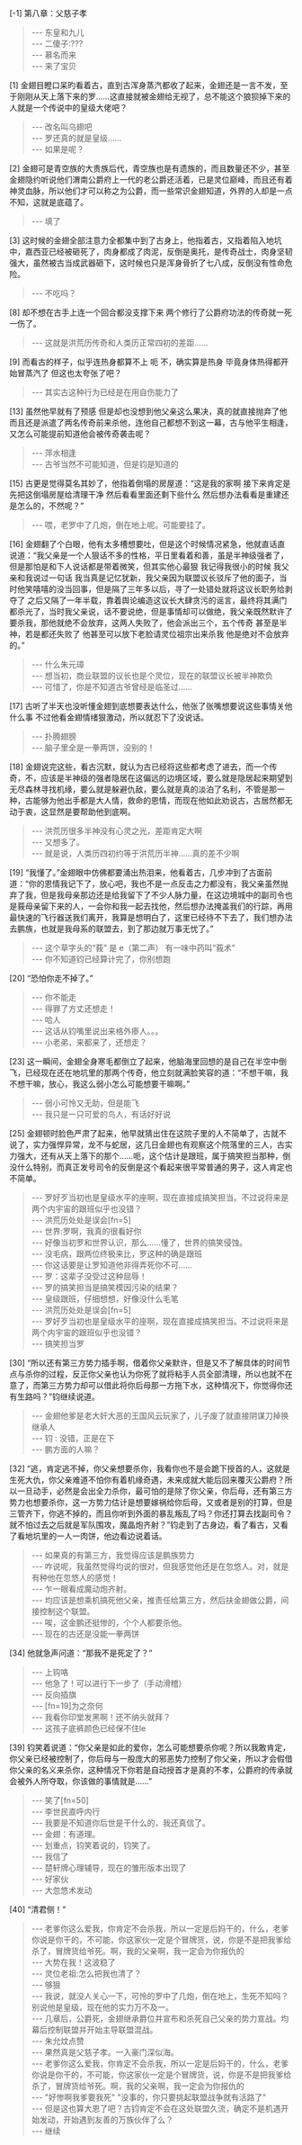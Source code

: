 
[-1] 第八章：父慈子孝
>--- 东皇和九儿<br>
>--- 二傻子:???<br>
>--- 慕名而来<br>
>--- 来了宝贝<br>

[1] 金翅目瞪口呆旳看着古，直到古浑身蒸汽都收了起来，金翅还是一言不发，至于刚刚从天上落下来的罗……这直接就被金翅给无视了，总不能这个狼狈掉下来的人就是一个传说中的皇级大佬吧？
>--- 改名叫乌翅吧<br>
>--- 罗还真的就是皇级……<br>
>--- 如果是呢？<br>

[2] 金翅可是青空族的大贵族后代，青空族也是有遗族的，而且数量还不少，甚至金翅隐约听说他们渭南公爵府上一代的老公爵还活着，已是灵位巅峰，而且还有着神灵血脉，所以他们才可以称之为公爵，而一些常识金翅知道，外界的人却是一点不知，这就是底蕴了。
>--- 填了<br>

[3] 这时候的金翅全部注意力全都集中到了古身上，他指着古，又指着陷入地坑中，嘉西亚已经被砸死了，肉身都成了肉泥，反倒是奥托，是传奇战士，肉身坚韧强大，虽然被古当成武器砸下，这时候也只是浑身骨折了七八成，反倒没有性命危险。
>--- 不吃吗？<br>

[8] 却不想在古手上连一个回合都没支撑下来 两个修行了公爵府功法的传奇就一死一伤了。
>--- 这就是洪荒历传奇和人类历正常四初的差距……<br>

[9] 而看古的样子，似乎连热身都算不上 呃 不，确实算是热身 毕竟身体热得都开始冒蒸汽了 但这也太夸张了吧？
>--- 其实古这种行为已经是在用自伤能力了<br>

[13] 虽然他早就有了预感 但是却也没想到他父亲这么果决，真的就直接抛弃了他 而且还是派遣了两名传奇前来杀他，连他自己都想不到这一幕，古与他平生相逢，又怎么可能提前知道他会被传奇袭击呢？
>--- 萍水相逢<br>
>--- 古爷当然不可能知道，但是钧是知道的<br>

[15] 古更是觉得莫名其妙了，他指着倒塌的房屋道：“这是我的家啊 接下来肯定是先把这倒塌房屋给清理干净 然后看看里面还剩下些什么 然后想办法看看是重建还是怎么的，不然呢？”
>--- 喂，老罗中了几炮，倒在地上呢。可能要挂了。<br>

[16] 金翅翻了个白眼，他有太多槽想要吐，但是这个时候情况紧急，他就直话直说道：“我父亲是一个人狠话不多的性格，平日里看着和善，虽是半神级强者了，但是那怕是和下人说话都是带着微笑，但其实他心最狠 我记得我很小的时候 我父亲和我说过一句话 我当真是记忆犹新，我父亲因为联盟议长驳斥了他的面子，当时他笑嘻嘻的没当回事，但是隔了三年多以后，寻了一处错处就将这议长职务给剥夺了 之后又隔了一年半载，靠着舆论编造这议长大肆贪污的谣言，最终将其满门都杀光了，当时我父亲说，话不要说绝，但是事情却可以做绝，我父亲既然默许了要杀我，那他就绝不会放弃，这两人失败了，他会派出三个，五个传奇 甚至是半神，若是都还失败了 他甚至可以放下老脸请灵位祖宗出来杀我 他是绝对不会放弃的。”
>--- 什么朱元璋<br>
>--- 想当初，商业联盟的议长也是个灵位，现在的联盟议长被半神欺负<br>
>--- 可惜了，你是不知道古爷曾经是临圣过……<br>

[17] 古听了半天也没听懂金翅到底想要表达什么，他张了张嘴想要说这些事情关他什么事 不过他看金翅情绪狠激动，所以就忍下了没说话。
>--- 扑腾翅膀<br>
>--- 脑子里全是一拳两饼，没别的！<br>

[18] 金翅说完这些，看古沉默，就认为古已经将这些都考虑了进去，而一个传奇，不，应该是半神级的强者隐居在这偏远的边境区域，要么就是隐居起来期望到无尽森林寻找机缘，要么就是躲避仇敌，要么就是真的淡泊了名利，不管是那一种，古能够为他出手都是大人情，救命的恩情，而现在他如此劝说古，古居然都无动于衷，这显然是要帮助他到底啊。
>--- 洪荒历很多半神没有心灵之光，差距肯定大啊<br>
>--- 又想多了。<br>
>--- 就是说，人类历四初约等于洪荒历半神……真的差不少啊<br>

[19] “我懂了。”金翅眼中仿佛都要涌出热泪来，他看着古，几步冲到了古面前道：“你的恩情我记下了，放心吧，我也不是一点反击之力都没有，我父亲虽然抛弃了我，但是我母亲那边还是给我留下了不少人脉力量，在这边境城中的副司令也是莪母亲留下来的人，一会你和我一起去找他，然后想办法掩盖我们的行踪，再用最快速的飞行器送我们离开，我算是想明白了，这里已经待不下去了，我们想办法去鹏族，也就是我母系的联盟去，到了那边就万事无忧了。”
>--- 这个草字头的“莪”  是 e（第二声）   有一味中药叫“莪术”<br>
>--- 你不知道钧已经算计完了，你别想跑<br>

[20] “恐怕你走不掉了。”
>--- 你不能走<br>
>--- 得罪了方丈还想走！<br>
>--- 哈人<br>
>--- 这话从钧嘴里说出来格外瘆人。。。<br>
>--- 小老弟，来都来了，还想走？<br>

[23] 这一瞬间，金翅全身寒毛都倒立了起来，他脑海里回想的是自己在半空中倒飞，已经现在还在地坑里的那两个传奇，他立刻就满脸笑容的道：“不想干嘛，我不想干嘛，放心，我这么弱小怎么可能想要干嘛啊。”
>--- 弱小可怜又无助，但是能飞<br>
>--- 我只是一只可爱的鸟人，有话好好说<br>

[25] 金翅顿时脸色严肃了起来，他早就猜出住在这院子里的人不简单了，古就不说了，实力强悍异常，龙不与蛇居，这几日金翅也有观察这个院落里的三人，古实力强大，还有从天上落下的那个……呃，这个估计是跟班，属于搞笑担当那种，倒没什么特别，而真正发号司令的反倒是这个看起来很平常普通的男子，这人肯定也不简单。
>--- 罗好歹当初也是皇级水平的座啊，现在直接成搞笑担当。不过说将来是两个内宇宙的跟班似乎也没错？<br>
>--- 洪荒历处处是误会[fn=5]<br>
>--- 世界:罗啊，我真的很看好你<br>
>--- 好像当初罗和世界认识，那么……懂了，世界的搞笑侵蚀。<br>
>--- 没毛病，跟两位终极来比，罗这种的确是跟班<br>
>--- 你这话要是让罗知道他非得弄死你不可……<br>
>--- 罗：这辈子没受过这种屈辱！<br>
>--- 罗的搞笑担当是搞笑模因污染的结果？<br>
>--- 皇级跟班，仔细想想，好像没什么毛笔<br>
>--- 洪荒历处处是误会[fn=5]<br>
>--- 罗好歹当初也是皇级水平的座啊，现在直接成搞笑担当。不过说将来是两个内宇宙的跟班似乎也没错？<br>
>--- 搞笑担当罗<br>

[30] “所以还有第三方势力插手啊，借着你父亲默许，但是又不了解具体的时间节点与杀你的过程，反正你父亲也认为你死了就将粘手人员全部清理，所以也就不在意了，而第三方势力却可以借此将你后母那一方拖下水，这种情况下，你觉得你还有生路吗？”钧继续说道。
>--- 金翅他爹是老大奸大恶的王国风云玩家了，儿子废了就直接阴谋刀掉换继承人<br>
>--- 钧 : 没错，正是在下<br>
>--- 鹏方面的人嘛？<br>

[32] “逃，肯定逃不掉，你父亲想要杀你，我看你也不是会跪下授首的人，这就是生死大仇，你父亲难道不怕你有着机缘奇遇，未来成就大能后回来覆灭公爵府？所以一旦动手，必然是会出全力杀你，最可怕的是除了你父亲，你后母，还有第三方势力也想要杀你，这一方势力估计是想要嫁祸给你后母，又或者是别的打算，但是三管齐下，你逃不掉的，而且你听到外面的暴乱叛乱了吗？你还打算去找副司令？就不怕过去之后就是军队围攻，魔晶炮齐射？”钧走到了古身边，看了看古，又看了看地坑里的一人一肉饼，他边看边说着话。
>--- 如果真的有第三方，我觉得应该是鹏族势力<br>
>--- 咋说呢，我虽然觉得均说的很对，但我感觉他还是在忽悠人。对，就是有种他在忽悠人的感觉！<br>
>--- 乍一眼看成魔动炮齐射。<br>
>--- 均应该是想乘机搞死他父亲，推责任给第三方，然后扶金翅做公爵，间接控制这个联盟。<br>
>--- 唉，这金鹏还挺惨的，个个人都要杀他。<br>
>--- 现在的古还是没能一拳两饼<br>

[34] 他就急声问道：“那我不是死定了？”
>--- 上钩咯<br>
>--- 他急了！可以进行下一步了（手动滑稽）<br>
>--- 反向插旗<br>
>--- [fn=19]为之奈何<br>
>--- 我看你印堂发黑啊！还不纳头就拜？<br>
>--- 这孩子底裤颜色已经保不住le<br>

[39] 钧笑着说道：“你父亲是如此的爱你，怎么可能想要杀你呢？所以我敢肯定，你父亲已经被控制了，你后母与一股庞大的邪恶势力控制了你父亲，所以才会假借你父亲的名义来杀你，这种情况下你若是自动授首才是真的不孝，公爵府的传承就会被外人所夺取，你该做的事情就是……”
>--- 笑了[fn=50]<br>
>--- 李世民直呼内行<br>
>--- 我要是不知道你后世是干什么的，我还真信了。<br>
>--- 金翅：有道理。<br>
>--- 划重点，钧笑着说的，钧笑了。<br>
>--- 我信了<br>
>--- 楚轩牌心理辅导，现在的雏形版本出现了<br>
>--- 好家伙<br>
>--- 大忽悠术发动<br>

[40] “清君侧！”
>--- 老爹你这么爱我，你肯定不会杀我，所以一定是后妈干的，什么，老爹你说是你干的，不可能，你这家伙一定是个冒牌货，说，你是不是把我爹给杀了，冒牌货给爷死。啊，我的父亲啊，我一定会为你报仇的<br>
>--- 大势在我！这波稳了<br>
>--- 灵位老祖:怎么把我也清了？<br>
>--- 够狠<br>
>--- 我说，就没人关心一下，可怜的罗中了几炮，倒在地上，生死不知吗？别说他是皇级，现在他的实力万不及一。<br>
>--- 几章后，公爵死，金翅继承爵位并宣布和杀死自己父亲的势力宣战。均幕后控制联盟并开始主导联盟混战。<br>
>--- 朱允炆点赞<br>
>--- 果然真是父慈子孝。一入豪门深似海。<br>
>--- 老爹你这么爱我，你肯定不会杀我，所以一定是后妈干的，什么，老爹你说是你干的，不可能，你这家伙一定是个冒牌货，说，你是不是把我爹给杀了，冒牌货给爷死。啊，我的父亲啊，我一定会为你报仇的<br>
>--- "好惨啊我爹要我死"
"没事的，你只要挑起联盟战争就有活路了"<br>
>--- 但是这也算大恩了吧？古钧肯定不会在这处联盟久流，确定不是机遇开始发动，开始遇到友善的万族伙伴了么？<br>
>--- 继续<br>
